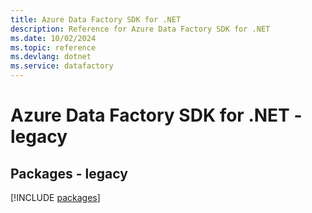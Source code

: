 ```yaml
---
title: Azure Data Factory SDK for .NET
description: Reference for Azure Data Factory SDK for .NET
ms.date: 10/02/2024
ms.topic: reference
ms.devlang: dotnet
ms.service: datafactory
---
```

# Azure Data Factory SDK for .NET - legacy
## Packages - legacy
[!INCLUDE [packages](data-factory-index.md)]